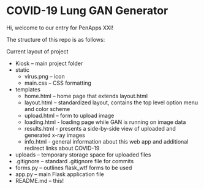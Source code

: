 # COVID-19 Lung GAN Generator

Hi, welcome to our entry for PenApps XXI!

The structure of this repo is as follows:

Current layout of project
- Kiosk – main project folder
- static
    - virus.png – icon
    - main.css – CSS formatting
- templates
    - home.html – home page that extends layout.html
    - layout.html – standardized layout, contains the top level option menu and color scheme
    - upload.html – form to upload image
    - loading.html - loading page while GAN is running on image data
    - results.html - presents a side-by-side view of uploaded and generated x-ray images
    - info.html - general information about this web app and additional redirect links about COVID-19
- uploads – temporary storage space for uploaded files
- .gitignore – standard .gitignore file for commits
- forms.py – outlines flask_wtf forms to be used 
- app.py – main Flask application file
- README.md – this!
